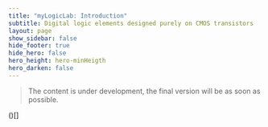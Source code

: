 ```yaml
---
title: "myLogicLab: Introduction"
subtitle: Digital logic elements designed purely on CMOS transistors
layout: page
show_sidebar: false
hide_footer: true
hide_hero: false
hero_height: hero-minHeigth
hero_darken: false
---
```

> The content is under development, the final version will be as soon as possible.

()[]